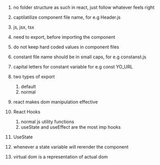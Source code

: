 
 1. no folder structure as such in react, just follow whatever feels right
 2. captilatilize component file name, for e.g Header.js
 3. js, jsx, tsx
 4. need to export, before importing the component
 5. do not keep hard coded values in component files
 6. constant file name should be in small caps, for e.g constanst.js
 7. capital letters for constant variable for e.g const YO_URL
 8. two types of export

    
    1. default
    2. normal
 9. react makes dom manipulation effective
10. React Hooks

    
    1. normal js utility functions
    2. useState and useEffect are the most imp hooks
11. UseState
12. whenever a state variable will rerender the component



13. virtual dom is a representation of actual dom


